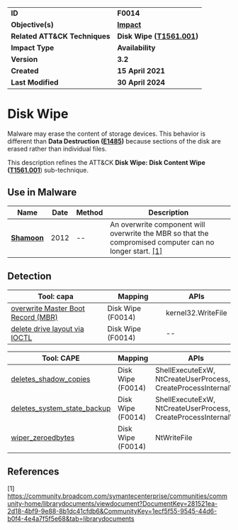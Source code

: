 <table>
<tr>
<td><b>ID</b></td>
<td><b>F0014</b></td>
</tr>
<tr>
<td><b>Objective(s)</b></td>
<td><b><a href="../impact">Impact</a></b></td>
</tr>
<tr>
<td><b>Related ATT&CK Techniques</b></td>
<td><b>Disk Wipe (<a href="https://attack.mitre.org/techniques/T1561/001">T1561.001</a>)</b></td>
</tr>
<tr>
<td><b>Impact Type</b></td>
<td><b>Availability</b></td>
</tr>
<tr>
<td><b>Version</b></td>
<td><b>3.2</b></td>
</tr>
<tr>
<td><b>Created</b></td>
<td><b>15 April 2021</b></td>
</tr>
<tr>
<td><b>Last Modified</b></td>
<td><b>30 April 2024</b></td>
</tr>
</table>

# Disk Wipe

Malware may erase the content of storage devices. This behavior is different than **Data Destruction ([E1485](../impact/data-destruction.md))** because sections of the disk are erased rather than individual files.

This description refines the ATT&CK **Disk Wipe: Disk Content Wipe ([T1561.001](https://attack.mitre.org/techniques/T1561/001/)**) sub-technique.

## Use in Malware

|Name|Date|Method|Description|
|---|---|---|---|
|[**Shamoon**](../xample-malware/shamoon.md)|2012|--|An overwrite component will overwrite the MBR so that the compromised computer can no longer start. [[1]](#1)|

## Detection

|Tool: capa|Mapping|APIs|
|---|---|---|
|[overwrite Master Boot Record (MBR)](https://github.com/mandiant/capa-rules/blob/master/impact/wipe-disk/wipe-mbr/overwrite-master-boot-record-mbr.yml)|Disk Wipe (F0014)|kernel32.WriteFile|
|[delete drive layout via IOCTL](https://github.com/mandiant/capa-rules/blob/master/impact/wipe-disk/delete-drive-layout-via-ioctl.yml)|Disk Wipe (F0014)|--|

|Tool: CAPE|Mapping|APIs|
|---|---|---|
|[deletes_shadow_copies](https://github.com/CAPESandbox/community/tree/master/modules/signatures/windows/deletes_shadowcopies.py)|Disk Wipe (F0014)|ShellExecuteExW, NtCreateUserProcess, CreateProcessInternalW|
|[deletes_system_state_backup](https://github.com/CAPESandbox/community/tree/master/modules/signatures/windows/deletes_system_backup.py)|Disk Wipe (F0014)|ShellExecuteExW, NtCreateUserProcess, CreateProcessInternalW|
|[wiper_zeroedbytes](https://github.com/CAPESandbox/community/tree/master/modules/signatures/windows/wiper.py)|Disk Wipe (F0014)|NtWriteFile|

## References

<a name="1">[1]</a> https://community.broadcom.com/symantecenterprise/communities/community-home/librarydocuments/viewdocument?DocumentKey=281521ea-2d18-4bf9-9e88-8b1dc41cfdb6&CommunityKey=1ecf5f55-9545-44d6-b0f4-4e4a7f5f5e68&tab=librarydocuments

